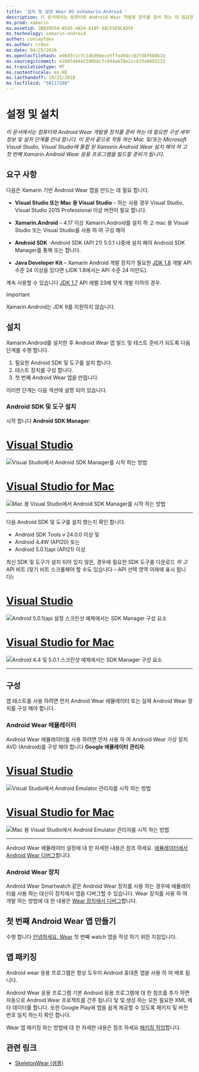 ```yaml
---
title: '설치 및 설정 Wear OS onXamarin.Android '
description: 이 문서에서는 컴퓨터와 Android Wear 개발용 장치를 준비 하는 데 필요한 구성 세부 정보 및 설치 단계를 안내 합니다. 이 문서 끝으로 작동 하는 Mac 및/또는 Microsoft Visual Studio, Visual Studio에 통합 된 Xamarin.Android Wear 설치 해야 하 고 첫 번째 Xamarin.Android Wear 응용 프로그램을 빌드할 준비가 됩니다.
ms.prod: xamarin
ms.assetid: 3BB395FA-0545-4024-A18F-98CF5E9CA55F
ms.technology: xamarin-android
author: conceptdev
ms.author: crdun
ms.date: 04/25/2018
ms.openlocfilehash: ed6d3c1cfc14bd0dece5ffe494cc02fd8f608b1b
ms.sourcegitcommit: e268fd44422d0bbc7c944a678e2cc633a0493122
ms.translationtype: MT
ms.contentlocale: ko-KR
ms.lasthandoff: 10/25/2018
ms.locfileid: "50117280"
---
```

# <a name="setup-and-installation"></a>설정 및 설치

_이 문서에서는 컴퓨터와 Android Wear 개발용 장치를 준비 하는 데 필요한 구성 세부 정보 및 설치 단계를 안내 합니다. 이 문서 끝으로 작동 하는 Mac 및/또는 Microsoft Visual Studio, Visual Studio에 통합 된 Xamarin.Android Wear 설치 해야 하 고 첫 번째 Xamarin.Android Wear 응용 프로그램을 빌드할 준비가 됩니다._

## <a name="requirements"></a>요구 사항

다음은 Xamarin 기반 Android Wear 앱을 만드는 데 필요 합니다.

-   **Visual Studio 또는 Mac 용 Visual Studio** &ndash; 하는 사용 경우 Visual Studio, Visual Studio 2015 Professional 이상 버전이 필요 합니다.

-   **Xamarin.Android** &ndash; 4.17 이상 Xamarin.Android를 설치 하 고 mac 용 Visual Studio 또는 Visual Studio를 사용 하 여 구성 해야

-   **Android SDK** -Android SDK (API 21) 5.0.1 나중에 설치 해야 Android SDK Manager를 통해 또는 합니다.

-   **Java Developer Kit** &ndash; Xamarin Android 개발 장치가 필요한 [JDK 1.8](http://www.oracle.com/technetwork/java/javase/downloads/jdk8-downloads-2133151.html) 개발 API 수준 24 이상을 있다면 (JDK 1.8에서는 API 수준 24 미만도).

계속 사용할 수 있습니다 [JDK 1.7](http://www.oracle.com/technetwork/java/javase/downloads/jdk7-downloads-1880260.html) API 레벨 23에 맞게 개발 이하의 경우.

> [!IMPORTANT]
> Xamarin.Android는 JDK 9를 지원하지 않습니다.

## <a name="installation"></a>설치

Xamarin.Android를 설치한 후 Android Wear 앱 빌드 및 테스트 준비가 되도록 다음 단계를 수행 합니다. 

1.  필요한 Android SDK 및 도구를 설치 합니다.
2.  테스트 장치를 구성 합니다.
3.  첫 번째 Android Wear 앱을 만듭니다.

이러한 단계는 다음 섹션에 설명 되어 있습니다.


### <a name="install-android-sdk-and-tools"></a>Android SDK 및 도구 설치 

시작 합니다 **Android SDK Manager**: 

# <a name="visual-studiotabwindows"></a>[Visual Studio](#tab/windows)

![Visual Studio에서 Android SDK Manager를 시작 하는 방법](installation-images/vs/sdk-menu.png)

# <a name="visual-studio-for-mactabmacos"></a>[Visual Studio for Mac](#tab/macos)

![Mac 용 Visual Studio에서 Android SDK Manager를 시작 하는 방법](installation-images/xs/sdk-menu.png)

-----


다음 Android SDK 및 도구를 설치 했는지 확인 합니다.

* Android SDK Tools v 24.0.0 이상 및
* Android 4.4W (API20) 또는
* Android 5.0.1(api (API21) 이상.

최신 SDK 및 도구가 설치 되어 있지 않은, 경우에 필요한 SDK 도구를 다운로드 *하 고* API 비트 (찾기 비트 스크롤해야 할 수도 있습니다 &ndash; API 선택 영역 아래에 표시 됩니다): 

# <a name="visual-studiotabwindows"></a>[Visual Studio](#tab/windows)

![Android 5.0.1(api 설정 스크린샷 예제에서는 SDK Manager 구성 요소](installation-images/vs/sdk-select.png)

# <a name="visual-studio-for-mactabmacos"></a>[Visual Studio for Mac](#tab/macos)

![Android 4.4 및 5.0.1 스크린샷 예제에서는 SDK Manager 구성 요소](installation-images/xs/sdk-select.png)

-----


## <a name="configuration"></a>구성

앱 테스트를 사용 하려면 먼저 Android Wear 에뮬레이터 또는 실제 Android Wear 장치를 구성 해야 합니다. 


### <a name="android-wear-emulator"></a>Android Wear 에뮬레이터

Android Wear 에뮬레이터를 사용 하려면 먼저 사용 하 여 Android Wear 가상 장치 AVD (Android)를 구성 해야 합니다 **Google 에뮬레이터 관리자**:

# <a name="visual-studiotabwindows"></a>[Visual Studio](#tab/windows)

![Visual Studio에서 Android Emulator 관리자를 시작 하는 방법](installation-images/vs/emulator-menu.png)

# <a name="visual-studio-for-mactabmacos"></a>[Visual Studio for Mac](#tab/macos)

![Mac 용 Visual Studio에서 Android Emulator 관리자를 시작 하는 방법](installation-images/xs/emulator-menu.png)

-----

Android Wear 에뮬레이터 설정에 대 한 자세한 내용은 참조 하세요. [에뮬레이터에서 Android Wear 디버그](~/android/wear/deploy-test/debug-on-emulator.md)합니다.


### <a name="android-wear-device"></a>Android Wear 장치

Android Wear Smartwatch 같은 Android Wear 장치를 사용 하는 경우에 에뮬레이터를 사용 하는 대신이 장치에서 앱을 디버그할 수 있습니다. Wear 장치를 사용 하 여 개발 하는 방법에 대 한 내용은 [Wear 장치에서 디버그](~/android/wear/deploy-test/debug-on-device.md)합니다.


## <a name="create-your-first-android-wear-app"></a>첫 번째 Android Wear 앱 만들기

수행 합니다 [안녕하세요, Wear](~/android/wear/get-started/hello-wear.md) 첫 번째 watch 앱을 작성 하기 위한 지침입니다.


## <a name="packaging-your-app"></a>앱 패키징

Android wear 응용 프로그램은 항상 도우미 Android 휴대폰 앱을 사용 하 여 배포 됩니다. 

Android Wear 응용 프로그램 기본 Android 응용 프로그램에 대 한 참조를 추가 하면 자동으로 Android Wear 프로젝트를 간주 됩니다 및 및 생성 하는 모든 필요한 XML 메타 데이터를 합니다. 또한 Google Play에 앱을 쉽게 제공할 수 있도록 패키지 및 버전 번호 일치 하는지 확인 합니다. 

Wear 앱 패키징 하는 방법에 대 한 자세한 내용은 참조 하세요 [패키징 작업](~/android/wear/deploy-test/packaging.md)합니다.


## <a name="related-links"></a>관련 링크

- [SkeletonWear (샘플)](https://developer.xamarin.com/samples/SkeletonWear/)

